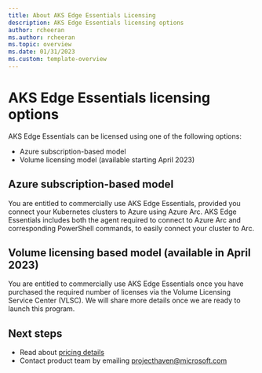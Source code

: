```yaml
---
title: About AKS Edge Essentials Licensing
description: AKS Edge Essentials licensing options
author: rcheeran
ms.author: rcheeran
ms.topic: overview
ms.date: 01/31/2023
ms.custom: template-overview
---
```


# AKS Edge Essentials licensing options

AKS Edge Essentials can be licensed using one of the following options:

- Azure subscription-based model
- Volume licensing model (available starting April 2023)

## Azure subscription-based model

You are entitled to commercially use AKS Edge Essentials, provided you connect your Kubernetes clusters to Azure using Azure Arc. AKS Edge Essentials includes both the agent required to connect to Azure Arc and corresponding PowerShell commands, to easily connect your cluster to Arc.  

## Volume licensing based model (available in April 2023)

You are entitled to commercially use AKS Edge Essentials once you have purchased the required number of licenses via the Volume Licensing Service Center (VLSC). We will share more details once we are ready to launch this program.

## Next steps

- Read about [pricing details](./aks-edge-pricing.md)
- Contact product team by emailing projecthaven@microsoft.com